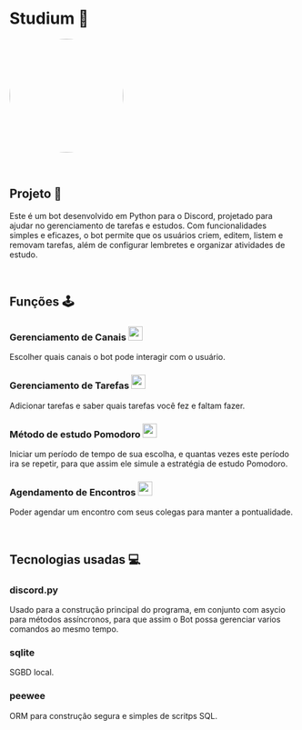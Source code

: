# Studium 🤖
<img src="https://github.com/user-attachments/assets/86523611-6f5a-4afd-87a0-bba3d9604c2c" style="border-radius: 50%;" width="200px"></img>

<br>
 
## Projeto 🔧 
Este é um bot desenvolvido em Python para o Discord, projetado para ajudar no gerenciamento de tarefas e estudos. Com funcionalidades simples e eficazes, o bot permite que os usuários criem, editem, listem e removam tarefas, além de configurar lembretes e organizar atividades de estudo.


<br>

## Funções 🕹️

### Gerenciamento de Canais <img src="https://github.com/user-attachments/assets/c6739c64-c3de-4852-9f4f-e945b74a9e72" width="25px"></img>
Escolher quais canais o bot pode interagir com o usuário.

### Gerenciamento de Tarefas <img src="https://github.com/user-attachments/assets/c6739c64-c3de-4852-9f4f-e945b74a9e72" width="25px"></img>
Adicionar tarefas e saber quais tarefas você fez e faltam fazer.

### Método de estudo Pomodoro <img src="https://github.com/user-attachments/assets/c6739c64-c3de-4852-9f4f-e945b74a9e72" width="25px"></img>
Iniciar um período de tempo de sua escolha, e quantas vezes este período ira se repetir, para que assim ele simule a estratégia de estudo Pomodoro.

### Agendamento de Encontros <img src="https://github.com/user-attachments/assets/c6739c64-c3de-4852-9f4f-e945b74a9e72" width="25px"></img>
Poder agendar um encontro com seus colegas para manter a pontualidade.

<br>

## Tecnologias usadas 💻

### discord.py 
Usado para a construção principal do programa, em conjunto com asycio para métodos assíncronos, para que assim o Bot possa gerenciar varios comandos ao mesmo tempo.

### sqlite
SGBD local.

### peewee
ORM para construção segura e simples de scritps SQL.
